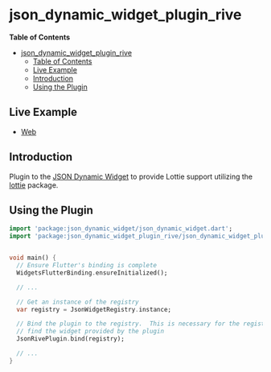 # json_dynamic_widget_plugin_rive

<!-- START doctoc generated TOC please keep comment here to allow auto update -->
<!-- DON'T EDIT THIS SECTION, INSTEAD RE-RUN doctoc TO UPDATE -->
**Table of Contents**

- [json_dynamic_widget_plugin_rive](#json_dynamic_widget_plugin_rive)
  - [Table of Contents](#table-of-contents)
  - [Live Example](#live-example)
  - [Introduction](#introduction)
  - [Using the Plugin](#using-the-plugin)

<!-- END doctoc generated TOC please keep comment here to allow auto update -->


## Live Example

* [Web](https://peiffer-innovations.github.io/json_dynamic_widget_plugin_rive/web/index.html#/)


## Introduction

Plugin to the [JSON Dynamic Widget](https://peiffer-innovations.github.io/json_dynamic_widget) to provide Lottie support utilizing the [lottie](https://pub.dev/packages/rive) package.


## Using the Plugin

```dart
import 'package:json_dynamic_widget/json_dynamic_widget.dart';
import 'package:json_dynamic_widget_plugin_rive/json_dynamic_widget_plugin_rive.dart';


void main() {
  // Ensure Flutter's binding is complete
  WidgetsFlutterBinding.ensureInitialized();

  // ...

  // Get an instance of the registry
  var registry = JsonWidgetRegistry.instance;

  // Bind the plugin to the registry.  This is necessary for the registry to
  // find the widget provided by the plugin
  JsonRivePlugin.bind(registry);

  // ...
}

```